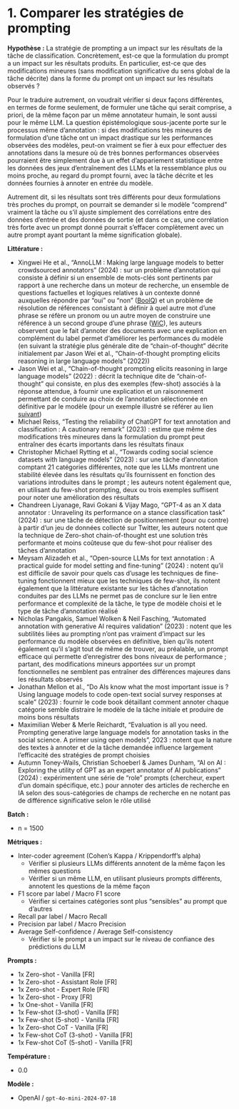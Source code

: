 # 1. Comparer les stratégies de prompting

**Hypothèse :** La stratégie de prompting a un impact sur les résultats de la tâche de classification. Concrètement, est-ce que la formulation du prompt a un impact sur les résultats produits. En particulier, est-ce que des modifications mineures (sans modification significative du sens global de la tâche décrite) dans la forme du prompt ont un impact sur les résultats observés ?

Pour le traduire autrement, on voudrait vérifier si deux façons différentes, en termes de forme seulement, de formuler une tâche qui serait comprise, a priori, de la même façon par un même annotateur humain, le sont aussi pour le même LLM. La question épistémologique sous-jacente porte sur le processus même d’annotation : si des modifications très mineures de formulation d’une tâche ont un impact drastique sur les performances observées des modèles, peut-on vraiment se fier à eux pour effectuer des annotations dans la mesure où de très bonnes performances observées pourraient être simplement due à un effet d’appariement statistique entre les données des jeux d’entraînement des LLMs et la ressemblance plus ou moins proche, au regard du prompt fourni, avec la tâche décrite et les données fournies à annoter en entrée du modèle.

Autrement dit, si les résultats sont très différents pour deux formulations très proches du prompt, on pourrait se demander si le modèle “comprend” vraiment la tâche ou s’il ajuste simplement des corrélations entre des données d’entrée et des données de sortie (et dans ce cas, une corrélation très forte avec un prompt donné pourrait s’effacer complètement avec un autre prompt ayant pourtant la même signification globale).

**Littérature :**

- Xingwei He et al., “AnnoLLM : Making large language models to better crowdsourced annotators” (2024) : sur un problème d’annotation qui consiste à définir si un ensemble de mots-clés sont pertinents par rapport à une recherche dans un moteur de recherche, un ensemble de questions factuelles et logiques relatives à un contexte donné auxquelles répondre par “oui” ou “non” ([BoolQ](https://paperswithcode.com/dataset/boolq)) et un problème de résolution de références consistant à définir à quel autre mot d’une phrase se réfère un pronom ou un autre moyen de construire une référence à un second groupe d’une phrase ([WiC](https://paperswithcode.com/dataset/wic)), les auteurs observent que le fait d’annoter des documents avec une explication en complément du label permet d’améliorer les performances du modèle (en suivant la stratégie plus générale dite de “chain-of-thought” décrite initialement par Jason Wei et al., “Chain-of-thought prompting elicits reasoning in large language models” (2022))
- Jason Wei et al., “Chain-of-thought prompting elicits reasoning in large language models” (2022) : décrit la technique dite de “chain-of-thought” qui consiste, en plus des exemples (few-shot) associés à la réponse attendue, à fournir une explication et un raisonnement permettant de conduire au choix de l’annotation sélectionnée en définitive par le modèle (pour un exemple illustré se référer au lien [suivant](https://learnprompting.org/docs/intermediate/chain_of_thought))
- Michael Reiss, “Testing the reliability of ChatGPT for text annotation and classification : A cautionary remark” (2023) : estime que même des modifications très mineures dans la formulation du prompt peut entraîner des écarts importants dans les résultats finaux
- Christopher Michael Rytting et al., “Towards coding social science datasets with language models” (2023) : sur une tâche d’annotation comptant 21 catégories différentes, note que les LLMs montrent une stabilité élevée dans les résultats qu’ils fournissent en fonction des variations introduites dans le prompt ; les auteurs notent également que, en utilisant du few-shot prompting, deux ou trois exemples suffisent pour noter une amélioration des résultats
- Chandreen Liyanage, Ravi Gokani & Vijay Mago, “GPT-4 as an X data annotator : Unraveling its performance on a stance classification task” (2024) : sur une tâche de détection de positionnement (pour ou contre) à partir d’un jeu de données collecté sur Twitter, les auteurs notent que la technique de Zero-shot chain-of-thought est une solution très performante et moins coûteuse que du few-shot pour réaliser des tâches d’annotation
- Meysam Alizadeh et al., “Open-source LLMs for text annotation : A practical guide for model setting and fine-tuning” (2024) : notent qu’il est difficile de savoir pour quels cas d’usage les techniques de fine-tuning fonctionnent mieux que les techniques de few-shot, ils notent également que la littérature existante sur les tâches d’annotation conduites par des LLMs ne permet pas de conclure sur le lien entre performance et complexité de la tâche, le type de modèle choisi et le type de tâche d’annotation réalisé
- Nicholas Pangakis, Samuel Wolken & Neil Fasching, “Automated annotation with generative AI requires validation” (2023) : notent que les subtilités liées au prompting n’ont pas vraiment d’impact sur les performance du modèle observées en définitive, bien qu’ils notent également qu’il s’agit tout de même de trouver, au préalable, un prompt efficace qui permette d’enregistrer des bons niveaux de performance ; partant, des modifications mineurs apportées sur un prompt fonctionnelles ne semblent pas entraîner des différences majeures dans les résultats observés
- Jonathan Mellon et al., “Do AIs know what the most important issue is ? Using language models to code open-text social survey responses at scale” (2023) : fournir le code book détaillant comment annoter chaque catégorie semble distraire le modèle de la tâche initiale et produire de moins bons résultats
- Maximilian Weber & Merle Reichardt, “Evaluation is all you need. Prompting generative large language models for annotation tasks in the social science. A primer using open models”, 2023 : notent que la nature des textes à annoter et de la tâche demandée influence largement l’efficacité des stratégies de prompt choisies
- Autumn Toney-Wails, Christian Schoeberl & James Dunham, “AI on AI : Exploring the utility of GPT as an expert annotator of AI publications” (2024) : expérimentent une série de “role” prompts (chercheur, expert d’un domain spécifique, etc.) pour annoter des articles de recherche en IA selon des sous-catégories de champs de recherche en ne notant pas de différence significative selon le rôle utilisé

**Batch :**

- n = 1500

**Métriques :**

- Inter-coder agreement (Cohen’s Kappa / Krippendorff’s alpha)
    - Vérifier si plusieurs LLMs différents annotent de la même façon les mêmes questions
    - Vérifier si un même LLM, en utilisant plusieurs prompts différents, annotent les questions de la même façon
- F1 score par label / Macro F1 score
    - Vérifier si certaines catégories sont plus “sensibles” au prompt que d’autres
- Recall par label / Macro Recall
- Precision par label / Macro Precision
- Average Self-confidence / Average Self-consistency
    - Vérifier si le prompt a un impact sur le niveau de confiance des prédictions du LLM

**Prompts :**

- 1x Zero-shot - Vanilla [FR]
- 1x Zero-shot - Assistant Role [FR]
- 1x Zero-shot - Expert Role [FR]
- 1x Zero-shot - Proxy [FR]
- 1x One-shot - Vanilla [FR]
- 1x Few-shot (3-shot) - Vanilla [FR]
- 1x Few-shot (5-shot) - Vanilla [FR]
- 1x Zero-shot CoT - Vanilla [FR]
- 1x Few-shot CoT (3-shot) - Vanilla [FR]
- 1x Few-shot CoT (5-shot) - Vanilla [FR]

**Température :**

- 0.0

**Modèle :**

- OpenAI / `gpt-4o-mini-2024-07-18`